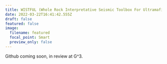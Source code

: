 ```yaml
---
title: WISTFUL (Whole Rock Interpretative Seismic Toolbox For Ultramafic Lithologies)
date: 2022-03-22T16:41:42.555Z
draft: false
featured: false
image:
  filename: featured
  focal_point: Smart
  preview_only: false
---
```

Github coming soon, in review at G^3.